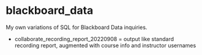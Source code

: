 # blackboard_data
My own variations of SQL for Blackboard Data inquiries.

 - collaborate_recording_report_20220908 = output like standard recording report, augmented with course info and instructor usernames
